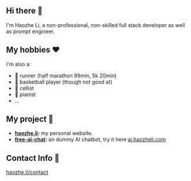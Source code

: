 ## Hi there 👋

I'm Haozhe Li, a non-professional, non-skilled full stack developer as well as prompt engineer. 

## My hobbies ❤️
I'm also a:
- 🏃 runner (half marathon 99min, 5k 20min)
- 🏀 basketball player (though not good at)
- 🎻 cellist
- 🎹 pianist
- ...

## My project 🤖
- **[haozhe.li](https://haozhe.li):** my personal website.
- **[free-ai-chat](https://github.com/Haozhe-Li/free-ai-chat):** an dummy AI chatbot, try it here [ai.haozheli.com](https://ai.haozheli.com)

## Contact Info 📧
[haozhe.li/contact](https://haozhe.li/contact)
